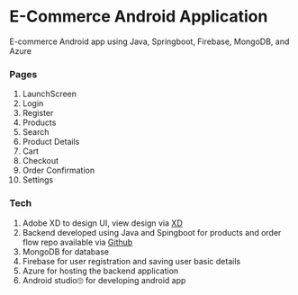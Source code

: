 # E-Commerce Android Application
E-commerce Android app using Java, Springboot, Firebase, MongoDB, and Azure
### Pages 
1. LaunchScreen
2. Login
3. Register
4. Products
5. Search
6. Product Details
7. Cart
8. Checkout
9. Order Confirmation
10. Settings
### Tech
1. Adobe XD to design UI, view design via [XD](https://xd.adobe.com/view/e1b920f4-9667-45b3-8212-6fe13303aa24-b4ea/)
2. Backend developed using Java and Spingboot for products and order flow repo available via [Github](https://github.com/molary23/ecommerce-backend-java-sping)
3. MongoDB for database
4. Firebase for user registration and saving user basic details
5. Azure for hosting the backend application
6. Android studio🙄 for developing android app

